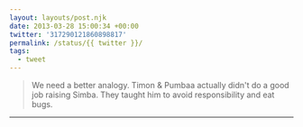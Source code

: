 ```yaml
---
layout: layouts/post.njk
date: 2013-03-28 15:00:34 +00:00
twitter: '317290121860898817'
permalink: /status/{{ twitter }}/
tags: 
  - tweet
---
```


> We need a better analogy. Timon &amp; Pumbaa actually didn't do a good job raising Simba. They taught him to avoid responsibility and eat bugs.

---

